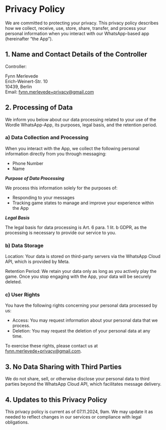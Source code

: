 # Privacy Policy

We are committed to protecting your privacy. This privacy policy describes how we collect, receive, use, store, share, transfer, and process your personal information when you interact with our WhatsApp-based app (hereinafter “the App”).

## 1. Name and Contact Details of the Controller

Controller:

Fynn Merlevede  
Erich-Weinert-Str. 10  
10439, Berlin  
Email: fynn.merlevede+privacy@gmail.com  

## 2. Processing of Data

We inform you below about our data processing related to your use of the Wordle WhatsApp-App, its purposes, legal basis, and the retention period.

### a) Data Collection and Processing

When you interact with the App, we collect the following personal information directly from you through messaging:

- Phone Number
- Name

***Purpose of Data Processing***

We process this information solely for the purposes of:

- Responding to your messages
- Tracking game states to manage and improve your experience within the App

***Legal Basis***

The legal basis for data processing is Art. 6 para. 1 lit. b GDPR, as the processing is necessary to provide our service to you.

### b) Data Storage

Location: Your data is stored on third-party servers via the WhatsApp Cloud API, which is provided by Meta.

Retention Period: We retain your data only as long as you actively play the game. Once you stop engaging with the App, your data will be securely deleted.

### c) User Rights

You have the following rights concerning your personal data processed by us:

- Access: You may request information about your personal data that we process.
- Deletion: You may request the deletion of your personal data at any time.

To exercise these rights, please contact us at fynn.merlevede+privacy@gmail.com.

## 3. No Data Sharing with Third Parties

We do not share, sell, or otherwise disclose your personal data to third parties beyond the WhatsApp Cloud API, which facilitates message delivery.

## 4. Updates to this Privacy Policy

This privacy policy is current as of 07.11.2024, 9am. We may update it as needed to reflect changes in our services or compliance with legal obligations.
